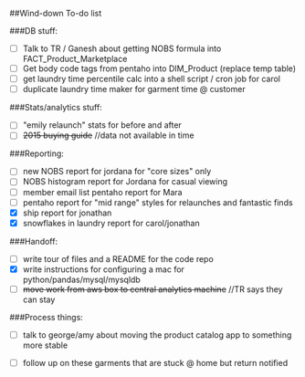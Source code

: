 ##Wind-down To-do list

###DB stuff:
- [ ]  Talk to TR / Ganesh about getting NOBS formula into 
FACT_Product_Marketplace
- [ ]  Get body code tags from pentaho into DIM_Product (replace temp table)
- [ ]  get laundry time percentile calc into a shell script / cron job for 
carol
- [ ]  duplicate laundry time maker for garment time @ customer

###Stats/analytics stuff:
- [ ]  "emily relaunch" stats for before and after
- [ ]   ~~2015 buying guide~~   //data not available in time

###Reporting:
- [ ]  new NOBS report for jordana for "core sizes" only
- [ ]  NOBS histogram report for Jordana for casual viewing
- [ ]  member email list pentaho report for Mara
- [ ]  pentaho report for "mid range" styles for relaunches and fantastic finds
- [X]  ship report for jonathan
- [X]  snowflakes in laundry report for carol/jonathan  

###Handoff:
- [ ]  write tour of files and a README for the code repo
- [X]  write instructions for configuring a mac for python/pandas/mysql/mysqldb
- [ ]  ~~move work from aws box to central analytics machine~~ 
  //TR says they can stay

###Process things:
- [ ]  talk to george/amy about moving the product catalog app to something 
more stable
- [ ]  follow up on these garments that are stuck @ home but return notified





